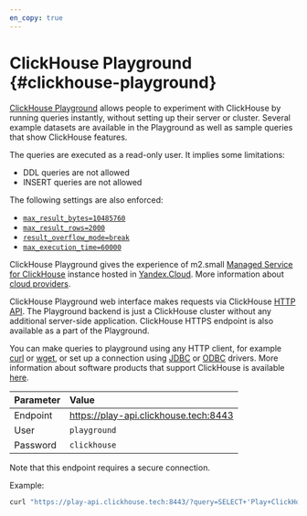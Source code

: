 ```yaml
---
en_copy: true
---
```


# ClickHouse Playground {#clickhouse-playground}

[ClickHouse Playground](https://play.clickhouse.tech?file=welcome) allows people to experiment with ClickHouse by running queries instantly, without setting up their server or cluster.
Several example datasets are available in the Playground as well as sample queries that show ClickHouse features.

The queries are executed as a read-only user. It implies some limitations:

-   DDL queries are not allowed
-   INSERT queries are not allowed

The following settings are also enforced:
- [`max_result_bytes=10485760`](../operations/settings/query_complexity/#max-result-bytes)
- [`max_result_rows=2000`](../operations/settings/query_complexity/#setting-max_result_rows)
- [`result_overflow_mode=break`](../operations/settings/query_complexity/#result-overflow-mode)
- [`max_execution_time=60000`](../operations/settings/query_complexity/#max-execution-time)

ClickHouse Playground gives the experience of m2.small
[Managed Service for ClickHouse](https://cloud.yandex.com/services/managed-clickhouse)
instance hosted in [Yandex.Cloud](https://cloud.yandex.com/).
More information about [cloud providers](../commercial/cloud.md).

ClickHouse Playground web interface makes requests via ClickHouse [HTTP API](../interfaces/http.md).
The Playground backend is just a ClickHouse cluster without any additional server-side application.
ClickHouse HTTPS endpoint is also available as a part of the Playground.

You can make queries to playground using any HTTP client, for example [curl](https://curl.haxx.se) or [wget](https://www.gnu.org/software/wget/), or set up a connection using [JDBC](../interfaces/jdbc.md) or [ODBC](../interfaces/odbc.md) drivers.
More information about software products that support ClickHouse is available [here](../interfaces/index.md).

| Parameter | Value                                 |
|:----------|:--------------------------------------|
| Endpoint  | https://play-api.clickhouse.tech:8443 |
| User      | `playground`                          |
| Password  | `clickhouse`                          |

Note that this endpoint requires a secure connection.

Example:

``` bash
curl "https://play-api.clickhouse.tech:8443/?query=SELECT+'Play+ClickHouse!';&user=playground&password=clickhouse&database=datasets"
```
